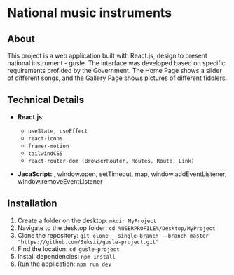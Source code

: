 # National music instruments

## About
This project is a web application built with React.js, design to present national instrument - gusle. The interface was developed based on specific requirements profided by the Government. The Home Page shows a slider of different songs, and the Gallery Page shows pictures of different fiddlers.

## Technical Details
- **React.js:**
  - `useState, useEffect`
  - `react-icons`
  - `framer-motion`
  - `tailwindCSS`
  - `react-router-dom (BrowserRouter, Routes, Route, Link)`
 
- **JacaScript:** , window.open, setTimeout, map, window.addEventListener, window.removeEventListener

## Installation
1. Create a folder on the desktop: `mkdir MyProject`
2. Navigate to the desktop folder: `cd %USERPROFILE%/Desktop/MyProject`
3. Clone the repository: `git clone --single-branch --branch master "https://github.com/Suksii/gusle-project.git"`
4. Find the location: `cd gusle-project`
5. Install dependencies: `npm install`
6. Run the application: `npm run dev`
